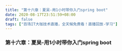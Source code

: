 ```yaml
---
title: "第十六章：夏吴-用1小时带你入门spring boot"
date: 2020-08-17T23:51:59+08:00
draft: false
tags: ["百场IT大咖技术直播，全天候免费看！直播回放-学习"]
---
```



### 第十六章：夏吴-用1小时带你入门spring boot